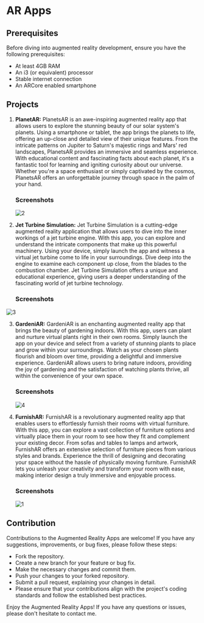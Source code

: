 # AR Apps

## Prerequisites
Before diving into augmented reality development, ensure you have the following prerequisites:

- At least 4GB RAM
- An i3 (or equivalent) processor
- Stable internet connection
- An ARCore enabled smartphone

## Projects

1. **PlanetAR:** PlanetsAR is an awe-inspiring augmented reality app that allows users to explore the stunning beauty of our solar system's planets. Using a smartphone or tablet, the app brings the planets to life, offering an up-close and detailed view of their unique features. From the intricate patterns on Jupiter to Saturn's majestic rings and Mars' red landscapes, PlanetsAR provides an immersive and seamless experience. With educational content and fascinating facts about each planet, it's a fantastic tool for learning and igniting curiosity about our universe. Whether you're a space enthusiast or simply captivated by the cosmos, PlanetsAR offers an unforgettable journey through space in the palm of your hand.

   ### Screenshots
   ![2](https://github.com/subho004/AR_apps/assets/91646273/8d53d699-b000-4efc-b0b8-d6cac493b6f6)

2. **Jet Turbine Simulation:** Jet Turbine Simulation is a cutting-edge augmented reality application that allows users to dive into the inner workings of a jet turbine engine. With this app, you can explore and understand the intricate components that make up this powerful machinery. Using your device, simply launch the app and witness a virtual jet turbine come to life in your surroundings. Dive deep into the engine to examine each component up close, from the blades to the combustion chamber. Jet Turbine Simulation offers a unique and educational experience, giving users a deeper understanding of the fascinating world of jet turbine technology.
   
   ### Screenshots
  ![3](https://github.com/subho004/AR_apps/assets/91646273/ec41f268-633d-4082-aa08-128b8737a92c)

3. **GardeniAR:** GardeniAR is an enchanting augmented reality app that brings the beauty of gardening indoors. With this app, users can plant and nurture virtual plants right in their own rooms. Simply launch the app on your device and select from a variety of stunning plants to place and grow within your surroundings. Watch as your chosen plants flourish and bloom over time, providing a delightful and immersive experience. GardeniAR allows users to bring nature indoors, providing the joy of gardening and the satisfaction of watching plants thrive, all within the convenience of your own space.

   ### Screenshots
   ![4](https://github.com/subho004/AR_apps/assets/91646273/e45fbc4f-681b-4dfc-a3a0-1680724ee70d)

4. **FurnishAR:** FurnishAR is a revolutionary augmented reality app that enables users to effortlessly furnish their rooms with virtual furniture. With this app, you can explore a vast collection of furniture options and virtually place them in your room to see how they fit and complement your existing decor. From sofas and tables to lamps and artwork, FurnishAR offers an extensive selection of furniture pieces from various styles and brands. Experience the thrill of designing and decorating your space without the hassle of physically moving furniture. FurnishAR lets you unleash your creativity and transform your room with ease, making interior design a truly immersive and enjoyable process.
   
   ### Screenshots
   ![1](https://github.com/subho004/AR_apps/assets/91646273/d9e9e0e8-0371-4f2e-b37d-6e619f46477f)

## Contribution
Contributions to the Augmented Reality Apps are welcome! If you have any suggestions, improvements, or bug fixes, please follow these steps:

- Fork the repository.
- Create a new branch for your feature or bug fix.
- Make the necessary changes and commit them.
- Push your changes to your forked repository.
- Submit a pull request, explaining your changes in detail.
- Please ensure that your contributions align with the project's coding standards and follow the established best practices.

Enjoy the Augmented Reality Apps! If you have any questions or issues, please don't hesitate to contact me.


